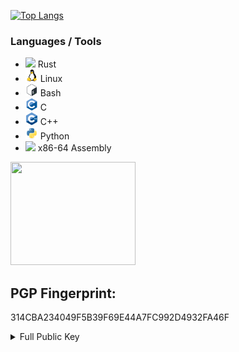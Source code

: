 [![Top Langs](https://github-readme-stats-git-masterrstaa-rickstaa.vercel.app/api/top-langs/?username=basicallygit&exclude_repo=basicallygit.github.io&layout=compact&theme=tokyonight)](https://github.com/anuraghazra/github-readme-stats)

### Languages / Tools
<div>

  - <img src="https://rustacean.net/assets/cuddlyferris.svg" width=20/> Rust
  - <img src="https://raw.githubusercontent.com/devicons/devicon/master/icons/linux/linux-original.svg" width=20/> Linux
  - <img src="https://raw.githubusercontent.com/devicons/devicon/master/icons/bash/bash-original.svg" width=20/> Bash
  - <img src="https://raw.githubusercontent.com/devicons/devicon/master/icons/c/c-original.svg" width=20/> C
  - <img src="https://raw.githubusercontent.com/devicons/devicon/master/icons/cplusplus/cplusplus-original.svg" width=20/> C++
  - <img src="https://raw.githubusercontent.com/devicons/devicon/master/icons/python/python-original.svg" width=20/> Python
  - <img src="https://cdn.hackr.io/uploads/topics_svg/1515163329FBBk5SGRAt.svg" width=18/> x86-64 Assembly
</div>

<img src="https://kde.org/fundraisers/yearend2022/thanks_paypal/badge_konqi.png" width="200" height="165">

## PGP Fingerprint:
314CBA234049F5B39F69E44A7FC992D4932FA46F

<details>
  <summary>Full Public Key</summary>
  <pre>
-----BEGIN PGP PUBLIC KEY BLOCK-----<br>
mDMEZnxCWhYJKwYBBAHaRw8BAQdAgLbAOx0pBwmNj9EAQl80tJ5HKzN7KSoVUA0N
mymOo/20PWJhc2ljYWxseWdpdCA8OTE5OTMzMjErYmFzaWNhbGx5Z2l0QHVzZXJz
Lm5vcmVwbHkuZ2l0aHViLmNvbT6ImQQTFgoAQRYhBDFMuiNASfWzn2nkSn/JktST
L6RvBQJmfEJaAhsDBQkDwmcABQsJCAcCAiICBhUKCQgLAgQWAgMBAh4HAheAAAoJ
EH/JktSTL6RvwpoA/1KFAbY3ueTE34efrkRBbmZtCuOJo1ovzzNJOJT7LsgVAP9V
pWnGFr1ZfUm8tjFlj4NYDcy4mEMvbnTWtGJpGKsKDrg4BGZ8QloSCisGAQQBl1UB
BQEBB0A9RsMcM0NqPbsj1JpwF6e8EYcBTNKaLOQ0MgT/pzIdTAMBCAeIfgQYFgoA
JhYhBDFMuiNASfWzn2nkSn/JktSTL6RvBQJmfEJaAhsMBQkDwmcAAAoJEH/JktST
L6Rvv8oBAKHkXXtexs7NSBsuArvhFIiY3PVn1aE4S0dGqDUqjEzBAQC//5uqvRUn
he6EhD5j3x5dHpsn+2bUgwVWTJ9FP8vaBQ==
=HGfY
-----END PGP PUBLIC KEY BLOCK-----
  </pre>
</details>

